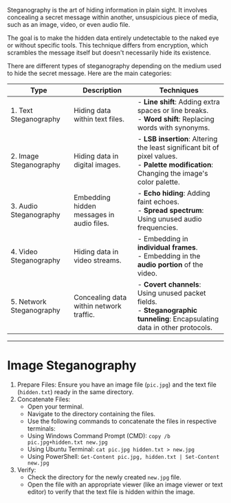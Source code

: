 Steganography is the art of hiding information in plain sight. It involves concealing a secret message within another, unsuspicious piece of media, such as an image, video, or even audio file.

The goal is to make the hidden data entirely undetectable to the naked eye or without specific tools. This technique differs from encryption, which scrambles the message itself but doesn't necessarily hide its existence.

There are different types of steganography depending on the medium used to hide the secret message. Here are the main categories:

| Type                     | Description                               | Techniques                                                                                                                                    |
| ------------------------ | ----------------------------------------- | --------------------------------------------------------------------------------------------------------------------------------------------- |
| 1. Text Steganography    | Hiding data within text files.            | - **Line shift**: Adding extra spaces or line breaks.  <br>- **Word shift**: Replacing words with synonyms.                                   |
| 2. Image Steganography   | Hiding data in digital images.            | - **LSB insertion**: Altering the least significant bit of pixel values.  <br>- **Palette modification**: Changing the image's color palette. |
| 3. Audio Steganography   | Embedding hidden messages in audio files. | - **Echo hiding**: Adding faint echoes.  <br>- **Spread spectrum**: Using unused audio frequencies.                                           |
| 4. Video Steganography   | Hiding data in video streams.             | - Embedding in **individual frames**.  <br>- Embedding in the **audio portion** of the video.                                                 |
| 5. Network Steganography | Concealing data within network traffic.   | - **Covert channels**: Using unused packet fields.  <br>- **Steganographic tunneling**: Encapsulating data in other protocols.                |

---
# Image Steganography

1. Prepare Files:
	Ensure you have an image file (`pic.jpg`) and the text file (`hidden.txt`) ready in the same directory.
2. Concatenate Files:
	- Open your terminal.
	- Navigate to the directory containing the files.
	- Use the following commands to concatenate the files in respective terminals:  
    - Using Windows Command Prompt (CMD):
	    `copy /b pic.jpg+hidden.txt new.jpg`
	- Using Ubuntu Terminal:
		`cat pic.jpg hidden.txt > new.jpg`
    - Using PowerShell:
	    `Get-Content pic.jpg, hidden.txt | Set-Content new.jpg`
3. Verify:
	- Check the directory for the newly created `new.jpg` file.
	- Open the file with an appropriate viewer (like an image viewer or text editor) to verify that the text file is hidden within the image.

